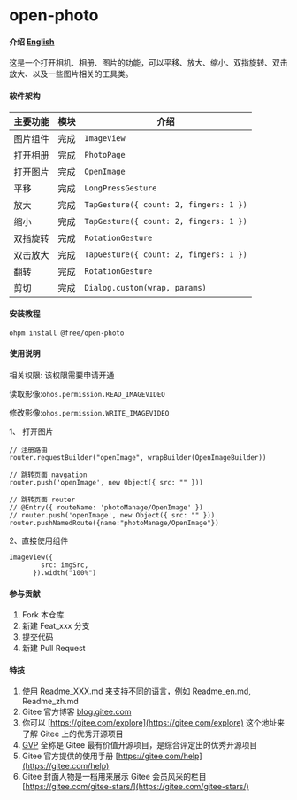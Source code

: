 # open-photo

#### 介绍 [English](README.en.md)

这是一个打开相机、相册、图片的功能，可以平移、放大、缩小、双指旋转、双击放大、以及一些图片相关的工具类。

#### 软件架构

| 主要功能 | 模块 | 介绍                                     |
|------|----|----------------------------------------|
| 图片组件 | 完成 | `ImageView`                            | 
| 打开相册 | 完成 | `PhotoPage`                            | 
| 打开图片 | 完成 | `OpenImage`                            | 
| 平移   | 完成 | `LongPressGesture`                     | 
| 放大   | 完成 | `TapGesture({ count: 2, fingers: 1 })` | 
| 缩小   | 完成 | `TapGesture({ count: 2, fingers: 1 })` | 
| 双指旋转 | 完成 | `RotationGesture`                      | 
| 双击放大 | 完成 | `TapGesture({ count: 2, fingers: 1 })` | 
| 翻转   | 完成 | `RotationGesture`                      | 
| 剪切   | 完成 | `Dialog.custom(wrap, params)`          | 

#### 安装教程

```
ohpm install @free/open-photo
```

#### 使用说明

相关权限: 该权限需要申请开通

读取影像:`ohos.permission.READ_IMAGEVIDEO`

修改影像:`ohos.permission.WRITE_IMAGEVIDEO`

1、 打开图片

```
// 注册路由
router.requestBuilder("openImage", wrapBuilder(OpenImageBuilder))

// 跳转页面 navgation
router.push('openImage', new Object({ src: "" }))

// 跳转页面 router 
// @Entry({ routeName: 'photoManage/OpenImage' })
// router.push('openImage', new Object({ src: "" }))
router.pushNamedRoute({name:"photoManage/OpenImage"})

```

2、直接使用组件
```
ImageView({
        src: imgSrc,
      }).width("100%")
```

#### 参与贡献

1. Fork 本仓库
2. 新建 Feat_xxx 分支
3. 提交代码
4. 新建 Pull Request

#### 特技

1. 使用 Readme\_XXX.md 来支持不同的语言，例如 Readme\_en.md, Readme\_zh.md
2. Gitee 官方博客 [blog.gitee.com](https://blog.gitee.com)
3. 你可以 [https://gitee.com/explore](https://gitee.com/explore) 这个地址来了解 Gitee 上的优秀开源项目
4. [GVP](https://gitee.com/gvp) 全称是 Gitee 最有价值开源项目，是综合评定出的优秀开源项目
5. Gitee 官方提供的使用手册 [https://gitee.com/help](https://gitee.com/help)
6. Gitee 封面人物是一档用来展示 Gitee 会员风采的栏目 [https://gitee.com/gitee-stars/](https://gitee.com/gitee-stars/)
